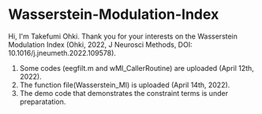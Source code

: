 # Wasserstein-Modulation-Index
 Hi, I'm Takefumi Ohki.
 Thank you for your interests on the Wasserstein Modulation Index (Ohki, 2022, J Neurosci Methods, DOI: 10.1016/j.jneumeth.2022.109578).
 
 1.  Some codes (eegfilt.m and wMI_CallerRoutine) are uploaded (April 12th, 2022).
 2.  The function file(Wasserstein_MI) is uploaded (April 14th, 2022).
 3.  The demo code that demonstrates the constraint terms is under preparatation.
